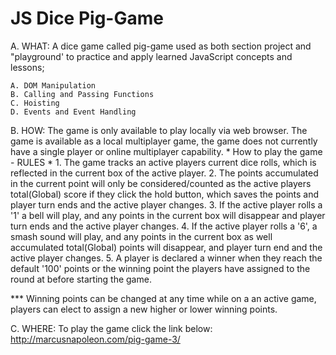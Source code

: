 # JS Dice Pig-Game

A. WHAT:
A dice game called pig-game used as both section project  and "playground' to practice and apply learned JavaScript concepts and lessons;

	A. DOM Manipulation
	B. Calling and Passing Functions
	C. Hoisting
	D. Events and Event Handling
	
	

B. HOW:
The game is only available to play locally via web browser.
The game is available as a local multiplayer game, the game does not currently have a single player or online multiplayer capability.
    * How to play the game - RULES *
	1. The game tracks an active players current dice rolls, which is reflected in the current box of the active player.
	2. The points accumulated in the current point will only be considered/counted as the active players total(Global) score if they click the hold button, which saves the	points and player turn ends and the active player changes.
	3. If the active player rolls a '1' a bell will play, and any points in the current box will disappear and player turn ends and the active player changes.
	4. If the active player rolls a '6', a smash sound will play, and any points in the current box as well accumulated total(Global) points will disappear, and player turn end and the active player changes.
	5. A player is declared a winner when they reach the default '100' points or the winning point the players have assigned to the round at before starting the game.
	
*** Winning points can be changed at any time while on a an active game, players can elect to assign a new higher or lower winning points.
	


C. WHERE:
To play the game click the link below:   http://marcusnapoleon.com/pig-game-3/
	


